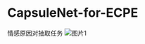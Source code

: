 # CapsuleNet-for-ECPE
情感原因对抽取任务
![图片1](https://user-images.githubusercontent.com/41601765/130445999-e55576a8-b524-4266-9630-ddb4e756a306.png)
